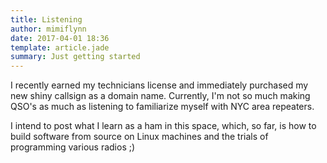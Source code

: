 ```yaml
---
title: Listening
author: mimiflynn
date: 2017-04-01 18:36
template: article.jade
summary: Just getting started
---
```



I recently earned my technicians license and immediately purchased my new shiny callsign as a domain name. Currently, I'm not so much making QSO's as much as listening to familiarize myself with NYC area repeaters.

I intend to post what I learn as a ham in this space, which, so far, is how to build software from source on Linux machines and the trials of programming various radios ;)
